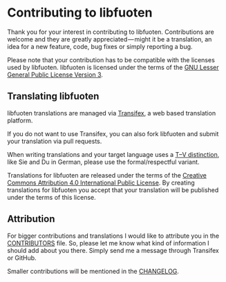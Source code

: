 <!--
SPDX-FileCopyrightText: (C) 2016-2022 Matthias Fehring <https://www.huessenbergnetz.de>
SPDX-License-Identifier: LGPL-3.0-or-later
-->

# Contributing to libfuoten

Thank you for your interest in contributing to libfuoten. Contributions are welcome and
they are greatly appreciated — might it be a translation, an idea for a new feature,
code, bug fixes or simply reporting a bug.

Please note that your contribution has to be compatible with the licenses used by libfuoten.
libfuoten is licensed under the terms of the
[GNU Lesser General Public License Version 3](https://github.com/Huessenbergnetz/libfuoten/blob/master/LICENSES/LGPL-3.0-or-later.txt).

## Translating libfuoten

libfuoten translations are managed via [Transifex](https://www.transifex.com/huessenbergnetz/libfuoten/),
a web based translation platform.

If you do not want to use Transifex, you can also fork libfuoten and submit your translation via pull
requests.

When writing translations and your target language uses a [T–V distinction](https://en.wikipedia.org/wiki/T–V_distinction),
like Sie and Du in German, please use the formal/respectful variant.

Translations for libfuoten are released under the terms of the
[Creative Commons Attribution 4.0 International Public License](https://github.com/Huessenbergnetz/libfuoten/blob/master/LICENSES/CC-BY-4.0.txt).
By creating translations for libfuoten you accept that your translation will be published under
the terms of this license.

## Attribution

For bigger contributions and translations I would like to attribute you in the
[CONTRIBUTORS](https://github.com/Huessenbergnetz/libfuoten/blob/master/CONTRIBUTORS) file.
So, please let me know what kind of information I should add about you there. Simply send me a message
through Transifex or GitHub.

Smaller contributions will be mentioned in the [CHANGELOG](https://github.com/Huessenbergnetz/libfuoten/blob/master/CHANGELOG).
